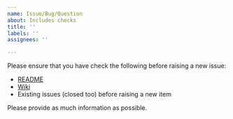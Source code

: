 ```yaml
---
name: Issue/Bug/Question
about: Includes checks
title: ''
labels: ''
assignees: ''

---
```


Please ensure that you have check the following before raising a new issue:

* [README](https://github.com/cancerit/cgpPindel/blob/dev/README.md)
* [Wiki](https://github.com/cancerit/cgpPindel/wiki)
* Existing issues (closed too) before raising a new item

Please provide as much information as possible.
